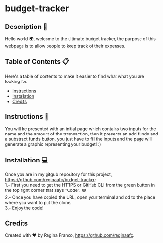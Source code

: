 # budget-tracker

## Description 📝

Hello world 🌍, welcome to the ultimate budget tracker, the purpose of this webpage is to allow people to keep track of their expenses. 

## Table of Contents 📋
Here's a table of contents to make it easier to find what what you are looking for.
- [Instructions](#instructions) 
- [Installation](#installation) 
- [Credits](#credits)

## Instructions 🧭
You will be presented with an initial page which contains two inputs for the name and the amount of the trransaction, then it presents an add funds and a substract funds button, you just have to fill the inputs and the page will generate a graphic representing your budget! :)

## Installation 💻
Once you are in my gitgub repository for this project, <https://github.com/reginaafc/budget-tracker>: 
<br>
1.- First you need to get the HTTPS or GitHub CLI from the green button in the top right corner that says "Code". 🟢
<br>
2.- Once you have copied the URL, open your terminal and cd to the place where you want to put the clone. 
<br>
3.- Enjoy the code!

## Credits
Created with ♥️ by Regina Franco, <https://github.com/reginaafc>.
